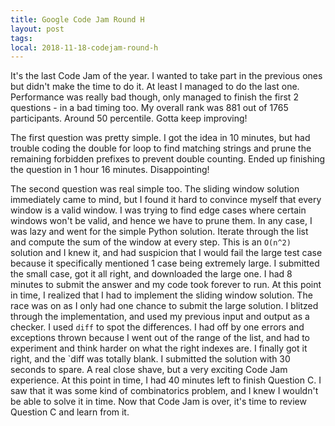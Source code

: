 ```yaml
---
title: Google Code Jam Round H
layout: post
tags:
local: 2018-11-18-codejam-round-h
---
```


It's the last Code Jam of the year. I wanted to take part in the previous ones
but didn't make the time to do it. At least I managed to do the last one.
Performance was really bad though, only managed to finish the first 2
questions - in a bad timing too. My overall rank was 881 out of 1765
participants. Around 50 percentile. Gotta keep improving! 

The first question was pretty simple. I got the idea in 10 minutes, but had
trouble coding the double for loop to find matching strings and prune the
remaining forbidden prefixes to prevent double counting. Ended up finishing the
question in 1 hour 16 minutes. Disappointing!

The second question was real simple too. The sliding window solution
immediately came to mind, but I found it hard to convince myself that every
window is a valid window. I was trying to find edge cases where certain
windows won't be valid, and hence we have to prune them. In any case, I was
lazy and went for the simple Python solution. Iterate through the list and
compute the sum of the window at every step. This is an `O(n^2)` solution and I
knew it, and had suspicion that I would fail the large test case because it
specifically mentioned 1 case being extremely large. I submitted the small
case, got it all right, and downloaded the large one. I had 8 minutes to
submit the answer and my code took forever to run. At this point in time, I
realized that I had to implement the sliding window solution. The race was on as
I only had one chance to submit the large solution. I blitzed through the
implementation, and used my previous input and output as a checker. I
used `diff` to spot the differences. I had off by one errors and exceptions
thrown because I went out of the range of the list, and had to experiment and
think harder on what the right indexes are. I finally got it right, and
the `diff was totally blank. I submitted the solution with 30 seconds to
spare. A real close shave, but a very exciting Code Jam experience. At
this point in time, I had 40 minutes left to finish Question C. I saw that it
was some kind of combinatorics problem, and I knew I wouldn't be able to solve
it in time. Now that Code Jam is over, it's time to review Question C and
learn from it.
